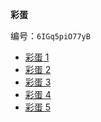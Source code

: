 **彩蛋**

编号：`6IGq5piO77yB`

 - [彩蛋 1](/riddle/eggs)
 - [彩蛋 2](/riddle/level_1)
 - [彩蛋 3](/riddle/level-3)
 - [彩蛋 4](/riddle/o04azmml)
 - [彩蛋 5](/riddle/bmV4dCBsZXZlbDogZWZqODQ2cTU=)